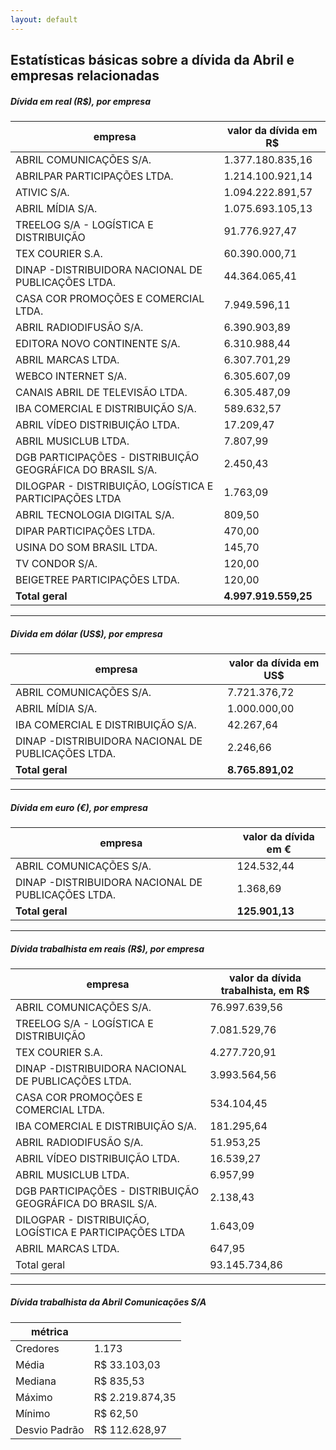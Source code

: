 ```yaml
---
layout: default
---
```


## Estatísticas básicas sobre a dívida da Abril e empresas relacionadas

#####  Dívida em real (R$), por empresa

| empresa                                                    | valor da dívida em R$    |
|------------------------------------------------------------|---------------------|
| ABRIL COMUNICAÇÕES S/A.                                    |  1.377.180.835,16 |
| ABRILPAR PARTICIPAÇÕES LTDA.                               |  1.214.100.921,14 |
| ATIVIC S/A.                                                |  1.094.222.891,57 |
| ABRIL MÍDIA S/A.                                           |  1.075.693.105,13 |
| TREELOG S/A - LOGÍSTICA E DISTRIBUIÇÃO                     |  91.776.927,47    |
| TEX COURIER S.A.                                           |  60.390.000,71    |
| DINAP -DISTRIBUIDORA NACIONAL DE PUBLICAÇÕES LTDA.         |  44.364.065,41    |
| CASA COR PROMOÇÕES E COMERCIAL LTDA.                       |  7.949.596,11     |
| ABRIL RADIODIFUSÃO S/A.                                    |  6.390.903,89     |
| EDITORA NOVO CONTINENTE S/A.                               |  6.310.988,44     |
| ABRIL MARCAS LTDA.                                         |  6.307.701,29     |
| WEBCO INTERNET S/A.                                        |  6.305.607,09     |
| CANAIS ABRIL DE TELEVISÃO LTDA.                            |  6.305.487,09     |
| IBA COMERCIAL E DISTRIBUIÇÃO S/A.                          |  589.632,57       |
| ABRIL VÍDEO DISTRIBUIÇÃO LTDA.                             |  17.209,47        |
| ABRIL MUSICLUB LTDA.                                       |  7.807,99         |
| DGB PARTICIPAÇÕES - DISTRIBUIÇÃO GEOGRÁFICA DO BRASIL S/A. |  2.450,43         |
| DILOGPAR - DISTRIBUIÇÃO, LOGÍSTICA E PARTICIPAÇÕES LTDA    |  1.763,09         |
| ABRIL TECNOLOGIA DIGITAL S/A.                              |  809,50           |
| DIPAR PARTICIPAÇÕES LTDA.                                  |  470,00           |
| USINA DO SOM BRASIL LTDA.                                  |  145,70           |
| TV CONDOR S/A.                                             |  120,00           |
| BEIGETREE PARTICIPAÇÕES LTDA.                              |  120,00           |
| **Total geral**                                        | **4.997.919.559,25** |

---

##### Dívida em dólar (US$), por empresa

| empresa                                            | valor da dívida em US$ |
|----------------------------------------------------|------------------------|
| ABRIL COMUNICAÇÕES S/A.                            | 7.721.376,72           |
| ABRIL MÍDIA S/A.                                   | 1.000.000,00           |
| IBA COMERCIAL E DISTRIBUIÇÃO S/A.                  | 42.267,64              |
| DINAP -DISTRIBUIDORA NACIONAL DE PUBLICAÇÕES LTDA. | 2.246,66               |
| **Total geral**                                    | **8.765.891,02**       |

---

#####  Dívida em euro (€), por empresa

| empresa                                            | valor da dívida em € |
|----------------------------------------------------|----------------------|
| ABRIL COMUNICAÇÕES S/A.                            | 124.532,44           |
| DINAP -DISTRIBUIDORA NACIONAL DE PUBLICAÇÕES LTDA. | 1.368,69             |
| **Total geral**                                    | **125.901,13**       |

---

#####  Dívida **trabalhista** em reais (R$), por empresa

| empresa                                                    | valor da dívida trabalhista, em R$ |
|------------------------------------------------------------|------------------------------------|
| ABRIL COMUNICAÇÕES S/A.                                    | 76.997.639,56                      |
| TREELOG S/A - LOGÍSTICA E DISTRIBUIÇÃO                     | 7.081.529,76                       |
| TEX COURIER S.A.                                           | 4.277.720,91                       |
| DINAP -DISTRIBUIDORA NACIONAL DE PUBLICAÇÕES LTDA.         | 3.993.564,56                       |
| CASA COR PROMOÇÕES E COMERCIAL LTDA.                       | 534.104,45                         |
| IBA COMERCIAL E DISTRIBUIÇÃO S/A.                          | 181.295,64                         |
| ABRIL RADIODIFUSÃO S/A.                                    | 51.953,25                          |
| ABRIL VÍDEO DISTRIBUIÇÃO LTDA.                             | 16.539,27                          |
| ABRIL MUSICLUB LTDA.                                       | 6.957,99                           |
| DGB PARTICIPAÇÕES - DISTRIBUIÇÃO GEOGRÁFICA DO BRASIL S/A. | 2.138,43                           |
| DILOGPAR - DISTRIBUIÇÃO, LOGÍSTICA E PARTICIPAÇÕES LTDA    | 1.643,09                           |
| ABRIL MARCAS LTDA.                                         | 647,95                             |
| Total geral                                                | 93.145.734,86                      |

---

#####  Dívida **trabalhista** da Abril Comunicações S/A

| métrica       |            |
|---------------|--------------|
| Credores      | 1.173        |
| Média         | R$ 33.103,03    |
| Mediana       | R$ 835,53       |
| Máximo        | R$ 2.219.874,35 |
| Mínimo        | R$ 62,50        |
| Desvio Padrão | R$ 112.628,97   |
